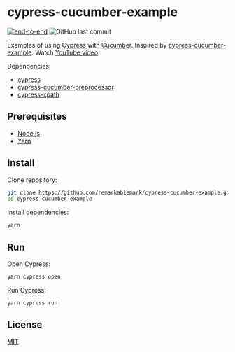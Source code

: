 # cypress-cucumber-example

[![end-to-end](https://github.com/remarkablemark/cypress-cucumber-example/actions/workflows/end-to-end.yml/badge.svg)](https://github.com/remarkablemark/cypress-cucumber-example/actions/workflows/end-to-end.yml)
![GitHub last commit](https://img.shields.io/github/last-commit/remarkablemark/cypress-cucumber-example)

Examples of using [Cypress](https://www.cypress.io/) with [Cucumber](https://cucumber.io/). Inspired by [cypress-cucumber-example](https://github.com/TheBrainFamily/cypress-cucumber-example). Watch [YouTube video](https://youtu.be/YV3qPvhJ-rg).

Dependencies:

- [cypress](https://www.npmjs.com/package/cypress)
- [cypress-cucumber-preprocessor](https://www.npmjs.com/package/cypress-cucumber-preprocessor)
- [cypress-xpath](https://www.npmjs.com/package/cypress-xpath)

## Prerequisites

- [Node.js](https://nodejs.org/)
- [Yarn](https://classic.yarnpkg.com/)

## Install

Clone repository:

```sh
git clone https://github.com/remarkablemark/cypress-cucumber-example.git
cd cypress-cucumber-example
```

Install dependencies:

```sh
yarn
```

## Run

Open Cypress:

```sh
yarn cypress open
```

Run Cypress:

```sh
yarn cypress run
```

## License

[MIT](LICENSE)
